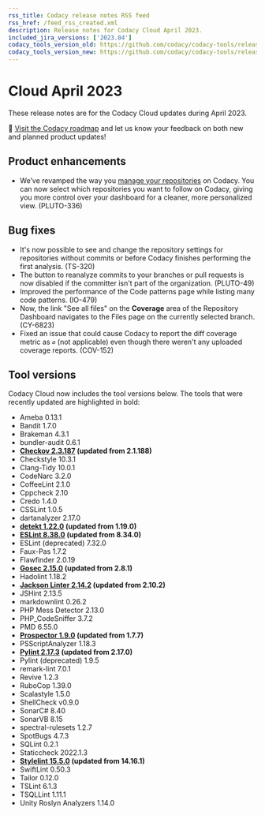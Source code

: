 ```yaml
---
rss_title: Codacy release notes RSS feed
rss_href: /feed_rss_created.xml
description: Release notes for Codacy Cloud April 2023.
included_jira_versions: ['2023.04']
codacy_tools_version_old: https://github.com/codacy/codacy-tools/releases/tag/7.0.9
codacy_tools_version_new: https://github.com/codacy/codacy-tools/releases/tag/7.3.5
---
```


# Cloud April 2023

These release notes are for the Codacy Cloud updates during April 2023.

📢 [Visit the Codacy roadmap](https://roadmap.codacy.com) and <span class="skip-vale">let us know</span> your feedback on both new and planned product updates!

## Product enhancements

-   We’ve revamped the way you [manage your repositories](../../organizations/managing-repositories.md) on Codacy. You can now select which repositories you want to follow on Codacy, giving you more control over your dashboard for a cleaner, more personalized view. (PLUTO-336)

## Bug fixes

-   It's now possible to see and change the repository settings for repositories without commits or before Codacy finishes performing the first analysis. (TS-320)
-   The button to reanalyze commits to your branches or pull requests is now disabled if the committer isn't part of the organization. (PLUTO-49)
-   Improved the performance of the Code patterns page while listing many code patterns. (IO-479)
-   Now, the link "See all files" on the **Coverage** area of the Repository Dashboard navigates to the Files page on the currently selected branch. (CY-6823)
-   Fixed an issue that could cause Codacy to report the diff coverage metric as `∅` (not applicable) even though there weren't any uploaded coverage reports. (COV-152)

## Tool versions

Codacy Cloud now includes the tool versions below. The tools that were recently updated are highlighted in bold:

-   Ameba 0.13.1
-   Bandit 1.7.0
-   Brakeman 4.3.1
-   bundler-audit 0.6.1
-   **[Checkov 2.3.187](https://github.com/bridgecrewio/checkov/releases/tag/2.3.187) (updated from 2.1.188)**
-   Checkstyle 10.3.1
-   Clang-Tidy 10.0.1
-   CodeNarc 3.2.0
-   CoffeeLint 2.1.0
-   Cppcheck 2.10
-   Credo 1.4.0
-   CSSLint 1.0.5
-   dartanalyzer 2.17.0
-   **[detekt 1.22.0](https://github.com/detekt/detekt/releases/tag/v1.22.0) (updated from 1.19.0)**
-   **[ESLint 8.38.0](https://github.com/eslint/eslint/releases/tag/v8.38.0) (updated from 8.34.0)**
-   ESLint (deprecated) 7.32.0
-   Faux-Pas 1.7.2
-   Flawfinder 2.0.19
-   **[Gosec 2.15.0](https://github.com/securego/gosec/releases/tag/v2.15.0) (updated from 2.8.1)**
-   Hadolint 1.18.2
-   **[Jackson Linter 2.14.2](https://github.com/FasterXML/jackson/wiki/Jackson-Release-2.14.2) (updated from 2.10.2)**
-   JSHint 2.13.5
-   markdownlint 0.26.2
-   PHP Mess Detector 2.13.0
-   PHP_CodeSniffer 3.7.2
-   PMD 6.55.0
-   **[Prospector 1.9.0](https://github.com/PyCQA/prospector/releases/tag/v1.9.0) (updated from 1.7.7)**
-   PSScriptAnalyzer 1.18.3
-   **[Pylint 2.17.3](https://github.com/PyCQA/pylint/releases/tag/v2.17.3) (updated from 2.17.0)**
-   Pylint (deprecated) 1.9.5
-   remark-lint 7.0.1
-   Revive 1.2.3
-   RuboCop 1.39.0
-   Scalastyle 1.5.0
-   ShellCheck v0.9.0
-   SonarC# 8.40
-   SonarVB 8.15
-   spectral-rulesets 1.2.7
-   SpotBugs 4.7.3
-   SQLint 0.2.1
-   Staticcheck 2022.1.3
-   **[Stylelint 15.5.0](https://github.com/stylelint/stylelint/releases/tag/15.5.0) (updated from 14.16.1)**
-   SwiftLint 0.50.3
-   Tailor 0.12.0
-   TSLint 6.1.3
-   TSQLLint 1.11.1
-   Unity Roslyn Analyzers 1.14.0
